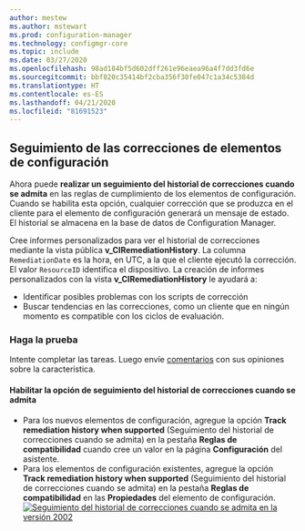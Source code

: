 ```yaml
---
author: mestew
ms.author: mstewart
ms.prod: configuration-manager
ms.technology: configmgr-core
ms.topic: include
ms.date: 03/27/2020
ms.openlocfilehash: 98ad184bf5d602dff261e96eaea96a4f7dd3fd6e
ms.sourcegitcommit: bbf820c35414bf2cba356f30fe047c1a34c5384d
ms.translationtype: HT
ms.contentlocale: es-ES
ms.lasthandoff: 04/21/2020
ms.locfileid: "81691523"
---
```

## <a name="track-configuration-item-remediations"></a><a name="bkmk_track"></a> Seguimiento de las correcciones de elementos de configuración
<!--42631411-->

Ahora puede **realizar un seguimiento del historial de correcciones cuando se admita** en las reglas de cumplimiento de los elementos de configuración. Cuando se habilita esta opción, cualquier corrección que se produzca en el cliente para el elemento de configuración generará un mensaje de estado. El historial se almacena en la base de datos de Configuration Manager.

Cree informes personalizados para ver el historial de correcciones mediante la vista pública **v_CIRemediationHistory**. La columna `RemediationDate` es la hora, en UTC, a la que el cliente ejecutó la corrección. El valor `ResourceID` identifica el dispositivo. La creación de informes personalizados con la vista **v_CIRemediationHistory** le ayudará a:

- Identificar posibles problemas con los scripts de corrección
- Buscar tendencias en las correcciones, como un cliente que en ningún momento es compatible con los ciclos de evaluación.

### <a name="try-it-out"></a>Haga la prueba

Intente completar las tareas. Luego envíe [comentarios](../../technical-preview-2003.md#bkmk_feedback) con sus opiniones sobre la característica.

#### <a name="enable-the-track-remediation-history-when-supported-option"></a>Habilitar la opción de seguimiento del historial de correcciones cuando se admita

- Para los nuevos elementos de configuración, agregue la opción **Track remediation history when supported** (Seguimiento del historial de correcciones cuando se admita) en la pestaña **Reglas de compatibilidad** cuando cree un valor en la página **Configuración** del asistente.
- Para los elementos de configuración existentes, agregue la opción **Track remediation history when supported** (Seguimiento del historial de correcciones cuando se admita) en la pestaña **Reglas de compatibilidad** en las **Propiedades** del elemento de configuración.
[ ![Seguimiento del historial de correcciones cuando se admita en la versión 2002](../../media/4261411-remediation-history.png)](../../media/4261411-remediation-history.png#lightbox)
